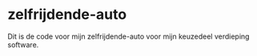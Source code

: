 # zelfrijdende-auto
Dit is de code voor mijn zelfrijdende-auto voor mijn keuzedeel verdieping software.
